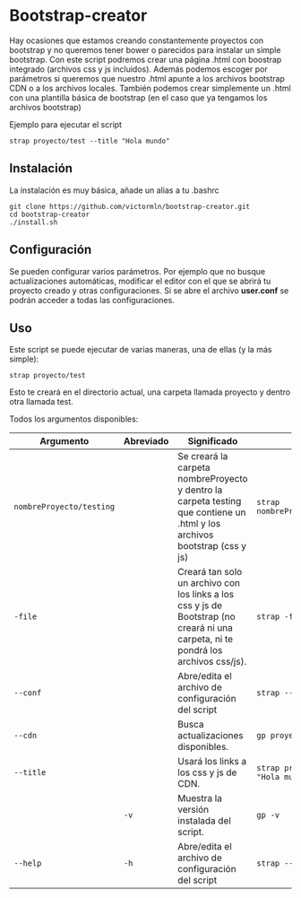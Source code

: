 # Bootstrap-creator

Hay ocasiones que estamos creando constantemente proyectos con bootstrap y no queremos tener bower o parecidos para instalar un simple bootstrap. Con este script podremos crear una página .html con boostrap integrado (archivos css y js incluidos). Además podemos escoger por parámetros si queremos que nuestro .html apunte a los archivos bootstrap CDN o a los archivos locales.
También podemos crear simplemente un .html con una plantilla básica de bootstrap (en el caso que ya tengamos los archivos bootstrap)

Ejemplo para ejecutar el script
```shell
strap proyecto/test --title "Hola mundo"
```

## Instalación

La instalación es muy básica, añade un alias a tu .bashrc

```shell
git clone https://github.com/victormln/bootstrap-creator.git
cd bootstrap-creator
./install.sh
```

## Configuración

Se pueden configurar varios parámetros. Por ejemplo que no busque actualizaciones automáticas, modificar el editor con el que se abrirá tu proyecto creado y otras configuraciones. Si se abre el archivo **user.conf** se podrán acceder a todas las configuraciones.

## Uso

Este script se puede ejecutar de varias maneras, una de ellas (y la más simple):
```shell
strap proyecto/test
```

Esto te creará en el directorio actual, una carpeta llamada proyecto y dentro otra llamada test.

Todos los argumentos disponibles:

|Argumento           |Abreviado|Significado                                   |Uso|
| ------------- | ---- | ---------------------------------------- |----------|
|`nombreProyecto/testing`       |     | Se creará la carpeta nombreProyecto y dentro la carpeta testing que contiene un .html y los archivos bootstrap (css y js)        |`strap nombreProyecto/testing`  |
|`-file`     |  | Creará tan solo un archivo con los links a los css y js de Bootstrap (no creará ni una carpeta, ni te pondrá los archivos css/js).  |`strap -f test.html`      |
|`--conf`     |  | Abre/edita el archivo de configuración del script  |`strap --conf`      |
|`--cdn`     |  | Busca actualizaciones disponibles.  |`gp proyecto --cdn`      |
|`--title`     |  | Usará los links a los css y js de CDN.  |`strap proyecto --title "Hola mundo"`      |
|     |`-v`  | Muestra la versión instalada del script.  |`gp -v`      |
|`--help`     | `-h` | Abre/edita el archivo de configuración del script  |`strap --help`      |
